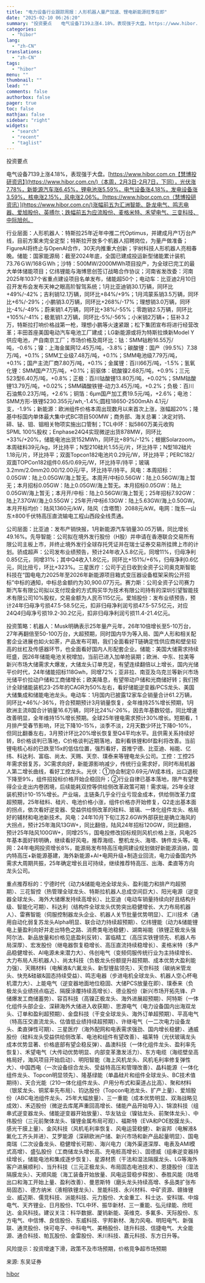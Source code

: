 ```yaml
---
title: "电力设备行业跟踪周报：人形机器人量产加速、锂电新能源旺季在即"
date: "2025-02-10 06:26:20"
summary: "投资要点　　电气设备7139上涨4.18%，表现强于大盘。https://www.hibor...."
categories:
  - "hibor"
lang:
  - "zh-CN"
translations:
  - "zh-CN"
tags:
  - "hibor"
menu: ""
thumbnail: ""
lead: ""
comments: false
authorbox: false
pager: true
toc: false
mathjax: false
sidebar: "right"
widgets:
  - "search"
  - "recent"
  - "taglist"
---
```


投资要点

电气设备7139上涨4.18%，表现强于大盘。[https://www.hibor.com.cn【慧博投研资讯】](https://www.hibor.com.cn/)（本周，2月3日-2月7日，下同），光伏涨7.78%，新能源汽车涨6.45%，锂电池涨5.59%，电气设备涨4.18%，发电设备涨3.59%，核电涨2.15%，风电涨2.06%。[https://www.hibor.com.cn（慧博投研资讯）](https://www.hibor.com.cn/)涨幅前五为汇洲智能、卧龙电气、鸣志电器、爱旭股份、英搏尔；跌幅前五为应流股份、麦格米特、禾望电气、三变科技、中际旭创。

行业层面：人形机器人：特斯拉25年近年中推二代Optimus，并建成月产1万台产线，目前方案未完全定型；特斯拉开放多个机器人招聘岗位，为量产做准备；FigureAI将终止与OpenAI合作，30天内推重大创新；宇树科技人形机器人亮相春晚。储能：国家能源局：截至2024年底，全国已建成投运新型储能累计装机73.76ＧＷ/168ＧＷh；沙特：500MW/2000MWh项目投产，为全球已完工的最大单体储能项目；亿纬锂能与海博思创签订战略合作协议；河南省发改委：河南2025年1037个省重点建设项目名单发布，储能超50个；电动车：比亚迪2月10日召开发布会发布天神之眼高阶智驾系统；1月比亚迪销30.1万辆，同环比+49%/-42%；吉利销12.1万辆，同环比+84%/+9%；1月鸿蒙系销3.5万辆，同环比+6%/-29%；小鹏销3.0万辆，同环比+268%/-17%；理想销3.0万辆，同环比-4%/-49%；蔚来销1.4万辆，同环比+38%/-55%；零跑销2.5万辆，同环比+105%/-41%；极氪销1.2万辆，同环比-5%/-56%；小米销2万辆+；狂补3.2万，特斯拉打响价格战第一枪，理想小鹏等火速紧跟；松下集团宣布将进行经营改革；丰田首座美国电动汽车电池工厂建成；LG新能源或将为特斯拉焕新Model Y供应电池，产自南京工厂；市场价格及周环比：钴：SMM钴粉16.55万/吨，-0.6%；镍：上海金属网12.45万/吨，-3.8%；碳酸锂：国产（99.5%）7.38万/吨，+0.1%；SMM工业级7.48万/吨，+0.1%；SMM电池级7.79万/吨，+0.1%；国产主流厂商7.80万/吨，+0.1%；金属锂：百川66万/吨，-1.5%；氢氧化锂：SMM国产7.1万/吨，+0.1%；前驱体：硫酸镍2.68万/吨，+0.9%；三元523型6.40万/吨，+0.8%；正极：百川钴酸锂13.80万/吨，+0.02%；SMM钴酸锂13.79万/吨，+0.02%；SMM磷酸铁锂-动力3.45万/吨，+0.2%；负极：百川石油焦0.23万/吨，+2.6%；铜箔：6μm国产加工费19.5元/吨，+2.6%；电池：SMM方形-铁锂5230.355元/wh,-1.4%;圆柱18650-2500mAh 4.1元/支，-1.9%；新能源：欧洲组件价格本周出现数月以来首次上涨，涨幅超20%；隆基中标国内单体最大集中式BC项目500MW；商务部、海关总署：决定对钨、碲、铋、钼、铟相关物项实施出口管制；TCL中环：拟5860万美元收购SPML 100%股权；Enphase24Q4实现微逆出货878MW，同环比+33%/+20%，储能电池出货152MWh，同环比+89%/-12%；根据Solarzoom，本周硅料39元/kg，环比持平；N型210硅片1.55元/片，环比持平；N型182硅片1.18元/片，环比持平；双面Topcon182电池片0.29元/W，环比持平；PERC182/双面TOPCon182组件0.65/0.69元/W，环比持平/持平；玻璃3.2mm/2.0mm20.00/12.00元/平，环比持平/持平。风电：本周招标：0.05GW：陆上0.05GW/海上暂无。本周开/中标0.56GW：陆上0.56GW/海上暂无；本月招标0.05GW：陆上0.05GW/海上暂无。本月招标0.05GW：陆上0.05GW/海上暂无；本月开/中标：陆上0.56GW/海上暂无；25年招标7.92GW：陆上7.37GW/海上0.55GW；25年开/中标6.13GW：陆上5.63GW/海上0.50GW。本月开标均价：陆风1360元/kW，陆风（含塔筒）2088元/kW。电网：陇东—山东±800千伏特高压直流输电工程山西段全线贯通。

公司层面：比亚迪：发布产销快报，1月新能源汽车销量30.05万辆，同比增长49.16%。先导智能：公司拟在境外发行股份（H股）并申请在香港联合交易所有限公司主板上市，并终止境外发行全球存托凭证并在瑞士证券交易所挂牌上市的计划。骄成超声：公司发布业绩预告，预计24年收入5.8亿元，同增11%，归母净利0.85亿元，同增31%；其中Q4收入1.8亿元，同环比+151%/+6%，归母净利0.6亿元，同比扭亏，环比+323%。三星医疗：公司于近日收到全资子公司奥克斯智能科技在“国电电力2025年至2026年新能源项目箱式变压器设备框架采购公开招标”中标的通知，中标总金额约为30,900.07万元。赛力斯：公司全资子公司赛力斯汽车有限公司拟以支付现金的方式购买华为技术有限公司持有的深圳引望智能技术有限公司10%股权，交易金额为人民币115亿元。爱旭股份：发布业绩预告，预计24年归母净亏损47.5-58.5亿元，扣非归母净利润亏损47.5-57.5亿元，对应24Q4归母净亏损19.2-30.2亿元，扣非归母净利润亏损11.4-21.4亿元。

投资策略：机器人：Musk明确表示25年量产元年，26年10倍增长至5-10万台，27年再翻倍至50-100万台，大超预期，同时国内华为等入局、国产人形和相关配套企业进展也如火如荼，产品发布可期，我们全面看好T链确定性供应商和壁垒较高的丝杠及传感器环节，也全面看好国内人形配套企业。储能：美国大储需求持续旺盛，因26年储能电池关税增加，当前已进入加单抢装期；欧洲、中东、拉美等新兴市场大储需求大爆发，大储龙头订单充足，有望连续翻倍以上增长，国内光储平价时代，24年储能招标118Gwh，同增72%；亚非拉、南亚及乌克兰等新兴市场光储平价拉动户储和工商储增长；欧美降息，有望带动户储和光商储好转；我们预计全球储能装机23-25年的CAGR为50%左右，看好储能逆变器/PCS龙头、美国大储集成和储能电池龙头。电动车：1月国内已披露12家车企销量合计61.2万辆，同环比+46%/-36%，符合预期预计3月销量恢复，全年维持25%增长预期，1月欧洲主流8国合计销量16.6万辆，同环比24%/-26%，因去年基数较低，同比增速改善明显，全年维持15%增长预期。全球25年锂电需求预计30%增长。短期看，1月排产受春节影响，环比下降10-15%，淡季不淡，2月天数少环比下降0-10%，但同比翻番左右，3月预计环比20%增长恢复至Q4平均水平。且供需关系持续好转，B价格谈判已落地，C价格谈判近期落地，盈利看铁锂和6f盈利将改善。当前锂电核心标的已跌至15x的低估位置，强烈看好，首推宁德、比亚迪、裕能、亿纬、科达利、富临、尚太、天赐、天奈、璞泰来等锂电龙头公司。工控：工控25年需求弱复苏，3C需求向好，新能源影响减少，传统行业需求好，同时布局机器人第二增长曲线，看好工控龙头。光伏：①协会制定0.69元/W成本线，出口退税下降至9%，组件招投标价格开始企稳回升；②行业自律已基本落地，限产有望使得企业走出内卷困境，后续能耗双控等供给侧改革政策可期！需求端，25年全球装机预计10-15%增长。产业端，主链条几乎全行业亏现金成本，供给侧改革力度超预期，25年硅料、硅片、电池价格小涨，组件价格亦开始修复，Q2走出基本面的拐点，依次看好逆变器、受益供给侧改革的硅料、玻璃、一体化组件龙头、格局好的辅材和电池新技术。风电：24年10月下旬江苏2.6GW外部获批是确立海风的大拐点，预计25年海风13GW+，同比翻倍，陆风24年招标120GW，同比翻倍，预计25年陆风100GW+，同增25%，国电投修改招标规则风机价格上涨，风电25年基本面好转明确，继续看好风电，推荐海缆、整机龙头、海塔、铸件龙头等。电网：24年电网投资增长8%，能源局发布特高压电网建设规划做好新能源消纳，国内特高压+新能源基建，海外新能源+AI+电网升级+制造业回流，电力设备国内外需求大周期共振，25年确定增长且可持续，继续推荐特高压、出海、柔直等方向龙头公司。

重点推荐标的：宁德时代（动力&储能电池全球龙头、盈利能力和排产均超预期）、三花智控（热管理全球龙头、特斯拉机器人总成空间巨大）、阳光电源（逆变器全球龙头、海外大储爆发持续高增长）、比亚迪（电动车销量持续向好且结构升级、智能化可期）、科达利（结构件全球龙头优势突出稳健增长、大力布局机器人）、雷赛智能（伺服控制器龙头企业、机器人关节批量优势明显）、汇川技术（通用自动化弱复苏龙头Alpha明显、联合动力持续超预期）、亿纬锂能（动力&储能锂电上量盈利向好并走出特色之路、消费类电池稳健）、湖南裕能（铁锂正极龙头强阿尔法、新品放量和价格见底盈利反转）、富临精工（高压实铁锂领先、机器人布局深厚）、宏发股份（继电器恢复稳增长、高压直流持续稳增长）、麦格米特（多产品稳健增长、AI电源未来潜力大）、伟创电气（变频伺服传统行业为主持续增长、大力布局人形机器人）、尚太科技（负极龙头份额提升超预期、成本优势大盈利能力强）、天赐材料（电解液&六氟龙头、新型锂盐领先）、天奈科技（碳纳米管龙头、快充&硅碳&固态持续受益）、鸣志电器（步进电机全球龙头、机器人空心杯电机潜力大）、上能电气（逆变器地面地位稳固、大储PCS放量在即）、璞泰来（负极龙头业绩拐点临近、隔膜涂覆持续高增长）、德业股份（新兴市场开拓先锋、户储爆发工商储蓄势）、容百科技（高镍正极龙头、海外进展超预期）、阿特斯（一体化组件头部企业、深耕海外大储进入收获期）、思源电气（电力设备国内出海双龙头、订单和盈利超预期）、金盘科技（干变全球龙头、海外订单超预期）、平高电气（特高压交直流龙头、估值低业绩持续超预期）、许继电气（一二次电力设备龙头、柔直弹性可期）、三星医疗（海外配网和电表需求强劲、国内增长稳健）、通威股份（硅料龙头受益供给侧改革、电池和组件有望改善）、福莱特（光伏玻璃龙头成本优势显著、价格底部有望企稳反弹）、晶澳科技（一体化组件龙头、盈利率先恢复）、禾望电气（大传动优势明显、内部变革激发活力）、东方电缆（海缆壁垒高格局好，海风项目开始启动）、明阳智能（海上风机龙头、风机毛利率修复弹性大）、中国西电（一次设备综合龙头、受益特高压和管理改善）、晶科能源（一体化组件龙头、Topcon明显领先）、隆基绿能（单晶硅片和组件全球龙头、BC技术值期待）、天合光能（210一体化组件龙头、户用分布式和渠道占比高）、聚和材料（银浆龙头、铜浆率先布局）、钧达股份（Topcon电池龙头、扩产上量）、爱旭股份（ABC电池组件龙头、25年大幅放量）、三一重能（成本优势明显、双海战略见成效）、禾迈股份（微逆去库尾声重回高增长、储能产品开始导入）、锦浪科技（组串式逆变器龙头、储能逆变器开始放量）、华友钴业（镍钴龙头、前聚体龙头）、中伟股份（三元前聚体龙头、镍锂金属布局可观）、福斯特（EVA和POE胶膜龙头、感光干膜上量）、金风科技（风机毛利率恢复、风电运营稳健）、新宙邦（电解液&氟化工齐头并进）、艾罗能源（深耕欧洲户储、新兴市场和新产品起量明显）、国电南瑞（二次设备龙头、稳健增长可期）、海兴电力（海外渠道深厚、电表及AMI模式高增）、盛弘股份（工商储龙头增长高、充电桩高增长）、固德威（组串逆变器持续增长，储能电池和集成逐步恢复）、星源材质（干法和湿法隔膜龙头、LG等海外客户进展顺利）、当升科技（三元正极龙头、布局固态电池技术）、恩捷股份（湿法隔膜龙头）、天顺风能（海工装备开始放量、风电运营稳步释放）、泰胜风能（陆塔出口和海工开始上量、盈利改善）、曼恩斯特（磨头龙头持续高增、多品类扩张布局固态）、德方纳米（液相铁锂龙头）、昱能科技、永兴材料、中矿资源、赣锋锂业、威迈斯、儒竞科技、派能科技、元力股份、大金重工、科士达、安科瑞、中熔电气、天齐锂业、日月股份、TCL中环、振华新材、三一重能、弘元绿能、欣旺达、金风科技。建议关注：科华数据、厦钨新能、英维克、多氟多、天际股份、东方电气、中信博、良信股份、东威科技、宇邦新材、海力风电、明阳电气、新强联、通灵股份、快可电子、中科电气、美畅股份、琏升科技、信捷电气、大全能源、通合科技、帕瓦股份、金雷股份、禾川科技、嘉元科技、东方日升等。

风险提示：投资增速下滑，政策不及市场预期，价格竞争超市场预期

来源: 东吴证券

[hibor](https://www.hibor.com.cn/data/e5e862aeea3d488b3beb58f8549726ad.html)
